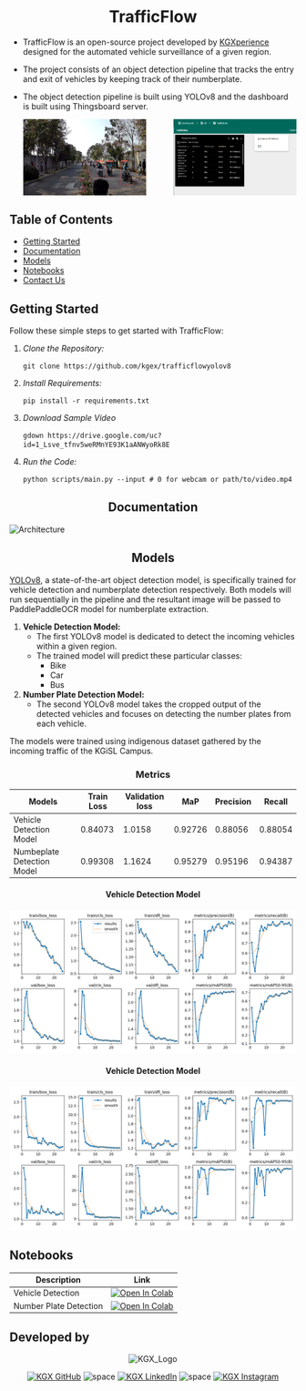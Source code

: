 # <div align="center">TrafficFlow</div> 

* TrafficFlow is an open-source project developed by [KGXperience](https://kgx.nivu.me) designed for the automated vehicle surveillance of a given region. 
* The project consists of an object detection pipeline that tracks the entry and exit of vehicles by keeping track of their numberplate.
* The object detection pipeline is built using YOLOv8 and the dashboard is built using Thingsboard server.
 

   <div style="display: flex; justify-content: space-between;">
      <img src="https://github.com/kgex/trafficflowyolov8/blob/5aeb7fb1502605762303f4af2d4a70e2287352bb/assets/sample_image.png" alt="Left Image" style="width: 45%;">
      <img src="https://github.com/kgex/trafficflowyolov8/blob/5aeb7fb1502605762303f4af2d4a70e2287352bb/assets/Screenshot%202024-01-23%20184317.png" alt="Right Image" style="width: 45%;">
   </div>

## Table of Contents
- [Getting Started](#getting-started)
- [Documentation](#documentation)
- [Models](#models)
- [Notebooks](#notebooks)
- [Contact Us](#developed-by)


## Getting Started

Follow these simple steps to get started with TrafficFlow:

1. *Clone the Repository:* 
   ```
   git clone https://github.com/kgex/trafficflowyolov8
   ```
2. *Install Requirements:*
   ```
   pip install -r requirements.txt
   ```
3. *Download Sample Video*
   ```
   gdown https://drive.google.com/uc?id=1_Lsve_tfnv5weRMnYE93K1aANWyoRk8E
   ```
4. *Run the Code:*
   ```
   python scripts/main.py --input # 0 for webcam or path/to/video.mp4
   ```

## <div align="center">Documentation</div>


![Architecture](https://github.com/kgex/trafficflowyolov8/assets/83204531/ea5dfe51-8483-46f6-8eb9-0256a6f491fe)


## <div align="center">Models</div> 

 [YOLOv8](https://github.com/ultralytics/ultralytics), a state-of-the-art object detection model, is specifically trained for vehicle detection and numberplate detection respectively. Both models will run sequentially in the pipeline and the resultant image will be passed to PaddlePaddleOCR model for numberplate extraction.

1. **Vehicle Detection Model:**
    - The first YOLOv8 model is dedicated to detect the incoming vehicles within a given region.
    - The trained model will predict these particular classes:
      * Bike
      * Car
      * Bus
2. **Number Plate Detection Model:**
    - The second YOLOv8 model takes the cropped output of the detected vehicles and focuses on detecting the number plates from each vehicle.
 
The models were trained using indigenous dataset gathered by the incoming traffic of the KGiSL Campus.

### <div align="center">Metrics</div>

   
   |   Models   | Train Loss | Validation loss |    MaP     | Precision |  Recall  |
   |------------|------------|-----------------|------------|-----------|----------|
   |   Vehicle Detection Model        |  0.84073   |      1.0158     |   0.92726  |  0.88056  | 0.88054  |
   |Numbeplate Detection Model  |  0.99308   |      1.1624     |   0.95279   |  0.95196  |  0.94387   |



#### <div align="center">Vehicle Detection Model</div>
   ![Vehicle_model_metrics](https://github.com/kgex/trafficflowyolov8/blob/7a4392e7b8611efc53cd71b22b46ff2937c1a364/assets/vehicle_dataset_metrics.png)

#### <div align="center">Vehicle Detection Model</div>

   ![Numberplate_model_metrics](https://github.com/kgex/trafficflowyolov8/blob/7a4392e7b8611efc53cd71b22b46ff2937c1a364/assets/numberplate_model_metrics.png)


## Notebooks


| **Description**         | **Link**           |
|-------------------------|--------------------|
|  Vehicle Detection      | <a href="https://colab.research.google.com/drive/1GKBfgJgSN4GaUiJBrRYfB95wKsbeqtdG?usp=sharing"><img src="https://colab.research.google.com/assets/colab-badge.svg" alt="Open In Colab"></a>      |
|  Number Plate Detection | <a href="https://colab.research.google.com/drive/1-VDVWyfE80405bOSMJnc0fYwJBDfaeOM?usp=sharing"><img src="https://colab.research.google.com/assets/colab-badge.svg" alt="Open In Colab"></a>        |


## Developed by 
<p align="center">
  <img src="https://github.com/kgex/trafficflowyolov8/assets/83204531/ad252a50-f3b9-4960-807e-5b52b679c656" alt="KGX_Logo" width = 100 height = 54>
</p>
<div align="center">
  <a href="https://github.com/kgex"><img src="https://github.com/ultralytics/assets/raw/main/social/logo-social-github.png" width="2%" alt="KGX GitHub"></a>
  <img src="https://github.com/ultralytics/assets/raw/main/social/logo-transparent.png" width="2%" alt="space">
  <a href="https://www.linkedin.com/company/kgx/"><img src="https://github.com/ultralytics/assets/raw/main/social/logo-social-linkedin.png" width="2%" alt="KGX LinkedIn"></a>
  <img src="https://github.com/ultralytics/assets/raw/main/social/logo-transparent.png" width="2%" alt="space">
  <a href="https://www.instagram.com/kgxperience/"><img src="https://github.com/ultralytics/assets/raw/main/social/logo-social-instagram.png" width="2%" alt="KGX Instagram"></a>

</div>
</div>
